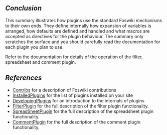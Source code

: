 ## _Conclusion_	

This summary illustrates how plugins use the standard Foswiki mechanisms to their own ends. They define internally how expansion of variables is arranged, how defaults are defined and handled and what macros are accepted as directives for the plugin behaviour. The summary only scratches the surface and you should carefully read the documentation for each plugin you plan to use.

Refer to the documentation for details of the operation of the filter, spreadsheet and comment plugin.

## _References_	

* [Contribs](https://[[HOST_SUBDOMAIN]]-80-[[KATACODA_HOST]].environments.katacoda.com/foswiki/Contribs) for a description of Foswiki contributions
* [InstalledPlugins](https://[[HOST_SUBDOMAIN]]-80-[[KATACODA_HOST]].environments.katacoda.com/foswiki/InstalledPlugins) for the list of plugins installed on your site
* [DevelopingPlugins](https://[[HOST_SUBDOMAIN]]-80-[[KATACODA_HOST]].environments.katacoda.com/foswiki/DevelopingPlugins) for an introduction to the internals of plugins
* [FilterPlugin](https://[[HOST_SUBDOMAIN]]-80-[[KATACODA_HOST]].environments.katacoda.com/foswiki/FilterPlugin) for the full description of the filter plugin functionality.
* [SpreadSheetPlugin](https://[[HOST_SUBDOMAIN]]-80-[[KATACODA_HOST]].environments.katacoda.com/foswiki/SpreadSheetPlugin) for the full description of the spreadsheet plugin functionality.
* [CommentPlugin](https://[[HOST_SUBDOMAIN]]-80-[[KATACODA_HOST]].environments.katacoda.com/foswiki/CommentPlugin) for the full description of the comment plugin functionality.